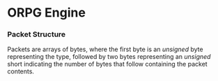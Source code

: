 # ORPG Engine

### Packet Structure
Packets are arrays of bytes, where the first byte is an *unsigned* byte representing the type,
followed by two bytes representing an *unsigned* short indicating the number of bytes that 
follow containing the packet contents.


